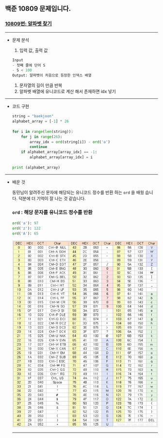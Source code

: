## 백준 10809 문제입니다.

### [10809번: 알파벳 찾기](https://www.acmicpc.net/problem/10809)

---
- 문제 분석
  1. 입력 값, 출력 값

    ```sql
    Input
    - 첫째 줄에 단어 S 
    - S < 100
    Output: 알파벳이 처음으로 등장한 인덱스 배열
    ```

  1. 문자열의 길이 만큼 반복
  2. 알파벳 배열에 유니코드로 계산 해서 존재하면 idx 넣기
---
- 코드 구현

    ```python
    string = "baekjoon"
    alphabet_array = [-1] * 26
    
    for i in range(len(string)):
        for j in range(26):
            array_idx = ord(string[i]) - ord('a')
            continue
        if alphabet_array[array_idx] == -1:
            alphabet_array[array_idx] = i
    
    print (alphabet_array)
    ```
---

- 배운 것

  동민님이 알려주신 문자에 해당되는 유니코드 정수를 반환 하는 `ord` 을 배웠 습니다. 덕분에 더 기억이 잘 나는 것 같습니다.


  ### `ord` : 해당 문자를 유니코드 정수를 반환

    ```python
    ord('a'): 97
    ord('z'): 122
    ord('A'): 65
    ```

  ![image.png](img.png)
    
  ---